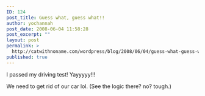 ```yaml
---
ID: 124
post_title: Guess what, guess what!!
author: yochannah
post_date: 2008-06-04 11:58:28
post_excerpt: ""
layout: post
permalink: >
  http://catwithnoname.com/wordpress/blog/2008/06/04/guess-what-guess-what/
published: true
---
```

I passed my driving test! Yayyyyy!!!

We need to get rid of our car lol. (See the logic there? no? tough.)